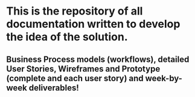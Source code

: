 # This is the repository of all documentation written to develop the idea of the solution.
## Business Process models (workflows), detailed User Stories, Wireframes and Prototype (complete and each user story) and week-by-week deliverables!
